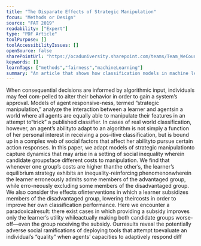 ```yaml
---
title: "The Disparate Effects of Strategic Manipulation"
focus: "Methods or Design"
source: "FAT 2019"
readability: ["Expert"]
type: "PDF Article"
toolPurpose: []
toolAccessibilityIssues: []
openSource: false
sharePointUrl: "https://ocaduniversity.sharepoint.com/teams/Team_WeCount/Shared%20Documents/Resources%20and%20Tools/Literature%20(curated)/The%20Disparate%20Effects%20of%20Strategic%20Manipulation.pdf"
keywords: []
learnTags: ["methods","fairness","machineLearning"]
summary: "An article that shows how classification models in machine learning can reinforce existing inequalities and how attempts to intervene in the learning model to correct this response can lead to further social adversity. "
---
```

When consequential decisions are informed by algorithmic input, individuals may feel com-pelled to alter their behavior in order to gain a system’s approval. Models of agent responsive-ness, termed ”strategic manipulation,” analyze the interaction between a learner and agentsin a world where all agents are equally able to manipulate their features in an attempt to“trick” a published classifier. In cases of real world classification, however, an agent’s abilityto adapt to an algorithm is not simply a function of her personal interest in receiving a pos-itive classification, but is bound up in a complex web of social factors that affect her abilityto pursue certain action responses. In this paper, we adapt models of strategic manipulationto capture dynamics that may arise in a setting of social inequality wherein candidate groupsface different costs to manipulation. We find that whenever one group’s costs are higher thanthe other’s, the learner’s equilibrium strategy exhibits an inequality-reinforcing phenomenonwherein the learner erroneously admits some members of the advantaged group, while erro-neously excluding some members of the disadvantaged group. We also consider the effects ofinterventions in which a learner subsidizes members of the disadvantaged group, lowering theircosts in order to improve her own classification performance. Here we encounter a paradoxicalresult: there exist cases in which providing a subsidy improves only the learner’s utility whileactually making both candidate groups worse-off—even the group receiving the subsidy. Ourresults reveal the potentially adverse social ramifications of deploying tools that attempt toevaluate an individual’s “quality” when agents’ capacities to adaptively respond diff
